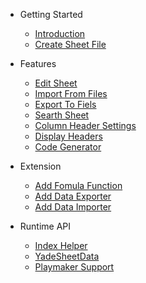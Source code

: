 - Getting Started
    - [Introduction](README.md#yade-sheet)
    - [Create Sheet File](README.md#create-sheet-file)

- Features
    - [Edit Sheet](README.md#edit-sheet)
    - [Import From Files](README.md#import-from-files)
    - [Export To Fiels](README.md#export-to-files)
    - [Searth Sheet](README.md#search-sheet)
    - [Column Header Settings](README.md#column-header-settings)
    - [Display Headers](README.md#display-headers)
    - [Code Generator](README.md#code-generator)

- Extension
    - [Add Fomula Function](README.md#add-fomula-function)
    - [Add Data Exporter](README.md#add-a-data-exporter)
    - [Add Data Importer](README.md#add-a-data-importer)

- Runtime API
    - [Index Helper](README.md#indexhelper)
    - [YadeSheetData](README.md#yadesheetdata)
    - [Playmaker Support](README.md#playmaker-support)
